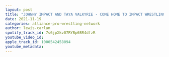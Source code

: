 ```yaml
---
layout: post
title: "JOHNNY IMPACT AND TAYA VALKYRIE - COME HOME TO IMPACT WRESTLING"
date: 2021-11-19
categories: alliance-pro-wrestling-network
author: lewis-carlan
spotify_track_id: 7s6jpXkv07RYBp6BR4dfzR
youtube_video_id: 
apple_track_id: 1000542458094
youtube_metadata: 
---
```

